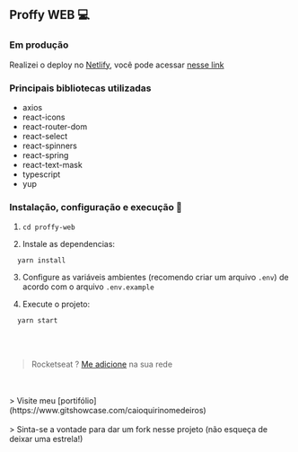 ## Proffy WEB :computer:

### Em produção

Realizei o deploy no [Netlify](https://www.netlify.com/), você pode acessar [nesse link](https://webproffy.netlify.app/)

### Principais bibliotecas utilizadas

- axios
- react-icons
- react-router-dom
- react-select
- react-spinners
- react-spring
- react-text-mask
- typescript
- yup

### Instalação, configuração e execução :wrench:

1. ```shell
   cd proffy-web
   ```

2. Instale as dependencias:

```shell
  yarn install
```

3. Configure as variáveis ambientes (recomendo criar um arquivo `.env`) de acordo com o arquivo `.env.example`

4. Execute o projeto:

```shell
  yarn start
```

<br></br>

> Rocketseat ? [Me adicione](https://app.rocketseat.com.br/me/caio-medeiros-1562947679) na sua rede
<br />
<br />
> Visite meu [portifólio](https://www.gitshowcase.com/caioquirinomedeiros)
<br />
<br />
> Sinta-se a vontade para dar um fork nesse projeto (não esqueça de deixar uma estrela!)
